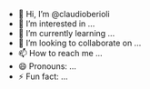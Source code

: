 - 👋 Hi, I’m @claudioberioli
- 👀 I’m interested in ...
- 🌱 I’m currently learning ...
- 💞️ I’m looking to collaborate on ...
- 📫 How to reach me ...
- 😄 Pronouns: ...
- ⚡ Fun fact: ...

<!---
claudioberioli/claudioberioli is a ✨ special ✨ repository because its `README.md` (this file) appears on your GitHub profile.
You can click the Preview link to take a look at your changes.
--->
